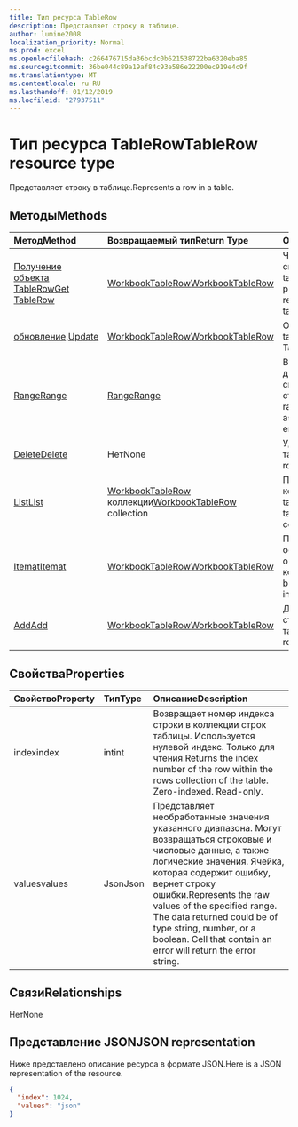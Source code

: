 ```yaml
---
title: Тип ресурса TableRow
description: Представляет строку в таблице.
author: lumine2008
localization_priority: Normal
ms.prod: excel
ms.openlocfilehash: c266476715da36bcdc0b621538722ba6320eba85
ms.sourcegitcommit: 36be044c89a19af84c93e586e22200ec919e4c9f
ms.translationtype: MT
ms.contentlocale: ru-RU
ms.lasthandoff: 01/12/2019
ms.locfileid: "27937511"
---
```

# <a name="tablerow-resource-type"></a><span data-ttu-id="f3f1a-103">Тип ресурса TableRow</span><span class="sxs-lookup"><span data-stu-id="f3f1a-103">TableRow resource type</span></span>

<span data-ttu-id="f3f1a-104">Представляет строку в таблице.</span><span class="sxs-lookup"><span data-stu-id="f3f1a-104">Represents a row in a table.</span></span>


## <a name="methods"></a><span data-ttu-id="f3f1a-105">Методы</span><span class="sxs-lookup"><span data-stu-id="f3f1a-105">Methods</span></span>

| <span data-ttu-id="f3f1a-106">Метод</span><span class="sxs-lookup"><span data-stu-id="f3f1a-106">Method</span></span>           | <span data-ttu-id="f3f1a-107">Возвращаемый тип</span><span class="sxs-lookup"><span data-stu-id="f3f1a-107">Return Type</span></span>    |<span data-ttu-id="f3f1a-108">Описание</span><span class="sxs-lookup"><span data-stu-id="f3f1a-108">Description</span></span>|
|:---------------|:--------|:----------|
|[<span data-ttu-id="f3f1a-109">Получение объекта TableRow</span><span class="sxs-lookup"><span data-stu-id="f3f1a-109">Get TableRow</span></span>](../api/tablerow-get.md) | [<span data-ttu-id="f3f1a-110">WorkbookTableRow</span><span class="sxs-lookup"><span data-stu-id="f3f1a-110">WorkbookTableRow</span></span>](tablerow.md) |<span data-ttu-id="f3f1a-111">Чтение свойств и связей объекта tableRow.</span><span class="sxs-lookup"><span data-stu-id="f3f1a-111">Read properties and relationships of tableRow object.</span></span>|
|<span data-ttu-id="f3f1a-112">[обновление](../api/tablerow-update.md).</span><span class="sxs-lookup"><span data-stu-id="f3f1a-112">[Update](../api/tablerow-update.md)</span></span> | [<span data-ttu-id="f3f1a-113">WorkbookTableRow</span><span class="sxs-lookup"><span data-stu-id="f3f1a-113">WorkbookTableRow</span></span>](tablerow.md)  |<span data-ttu-id="f3f1a-114">Обновление объекта tableRow.</span><span class="sxs-lookup"><span data-stu-id="f3f1a-114">Update TableRow object.</span></span> |
|[<span data-ttu-id="f3f1a-115">Range</span><span class="sxs-lookup"><span data-stu-id="f3f1a-115">Range</span></span>](../api/tablerow-range.md)|[<span data-ttu-id="f3f1a-116">Range</span><span class="sxs-lookup"><span data-stu-id="f3f1a-116">Range</span></span>](range.md)|<span data-ttu-id="f3f1a-117">Возвращает объект диапазона, связанный со всей строкой.</span><span class="sxs-lookup"><span data-stu-id="f3f1a-117">Returns the range object associated with the entire row.</span></span>|
|[<span data-ttu-id="f3f1a-118">Delete</span><span class="sxs-lookup"><span data-stu-id="f3f1a-118">Delete</span></span>](../api/tablerow-delete.md)|<span data-ttu-id="f3f1a-119">Нет</span><span class="sxs-lookup"><span data-stu-id="f3f1a-119">None</span></span>|<span data-ttu-id="f3f1a-120">Удаляет строку из таблицы.</span><span class="sxs-lookup"><span data-stu-id="f3f1a-120">Deletes the row from the table.</span></span>|
|[<span data-ttu-id="f3f1a-121">List</span><span class="sxs-lookup"><span data-stu-id="f3f1a-121">List</span></span>](../api/tablerow-list.md) | <span data-ttu-id="f3f1a-122">[WorkbookTableRow](tablerow.md) коллекции</span><span class="sxs-lookup"><span data-stu-id="f3f1a-122">[WorkbookTableRow](tablerow.md) collection</span></span> |<span data-ttu-id="f3f1a-123">Получение коллекции объектов tableRow.</span><span class="sxs-lookup"><span data-stu-id="f3f1a-123">Get tableRow object collection.</span></span> |
|[<span data-ttu-id="f3f1a-124">Itemat</span><span class="sxs-lookup"><span data-stu-id="f3f1a-124">Itemat</span></span>](../api/tablerowcollection-itemat.md)|[<span data-ttu-id="f3f1a-125">WorkbookTableRow</span><span class="sxs-lookup"><span data-stu-id="f3f1a-125">WorkbookTableRow</span></span>](tablerow.md)|<span data-ttu-id="f3f1a-126">Получает строку на основании сведений о ее позиции в коллекции.</span><span class="sxs-lookup"><span data-stu-id="f3f1a-126">Gets a row based on its position in the collection.</span></span>|
|[<span data-ttu-id="f3f1a-127">Add</span><span class="sxs-lookup"><span data-stu-id="f3f1a-127">Add</span></span>](../api/tablerowcollection-add.md)|[<span data-ttu-id="f3f1a-128">WorkbookTableRow</span><span class="sxs-lookup"><span data-stu-id="f3f1a-128">WorkbookTableRow</span></span>](tablerow.md)|<span data-ttu-id="f3f1a-129">Добавляет новую строку в таблицу.</span><span class="sxs-lookup"><span data-stu-id="f3f1a-129">Adds a new row to the table.</span></span>|

## <a name="properties"></a><span data-ttu-id="f3f1a-130">Свойства</span><span class="sxs-lookup"><span data-stu-id="f3f1a-130">Properties</span></span>
| <span data-ttu-id="f3f1a-131">Свойство</span><span class="sxs-lookup"><span data-stu-id="f3f1a-131">Property</span></span>     | <span data-ttu-id="f3f1a-132">Тип</span><span class="sxs-lookup"><span data-stu-id="f3f1a-132">Type</span></span>   |<span data-ttu-id="f3f1a-133">Описание</span><span class="sxs-lookup"><span data-stu-id="f3f1a-133">Description</span></span>|
|:---------------|:--------|:----------|
|<span data-ttu-id="f3f1a-134">index</span><span class="sxs-lookup"><span data-stu-id="f3f1a-134">index</span></span>|<span data-ttu-id="f3f1a-135">int</span><span class="sxs-lookup"><span data-stu-id="f3f1a-135">int</span></span>|<span data-ttu-id="f3f1a-p101">Возвращает номер индекса строки в коллекции строк таблицы. Используется нулевой индекс. Только для чтения.</span><span class="sxs-lookup"><span data-stu-id="f3f1a-p101">Returns the index number of the row within the rows collection of the table. Zero-indexed. Read-only.</span></span>|
|<span data-ttu-id="f3f1a-139">values</span><span class="sxs-lookup"><span data-stu-id="f3f1a-139">values</span></span>|<span data-ttu-id="f3f1a-140">Json</span><span class="sxs-lookup"><span data-stu-id="f3f1a-140">Json</span></span>|<span data-ttu-id="f3f1a-p102">Представляет необработанные значения указанного диапазона. Могут возвращаться строковые и числовые данные, а также логические значения. Ячейка, которая содержит ошибку, вернет строку ошибки.</span><span class="sxs-lookup"><span data-stu-id="f3f1a-p102">Represents the raw values of the specified range. The data returned could be of type string, number, or a boolean. Cell that contain an error will return the error string.</span></span>|

## <a name="relationships"></a><span data-ttu-id="f3f1a-144">Связи</span><span class="sxs-lookup"><span data-stu-id="f3f1a-144">Relationships</span></span>
<span data-ttu-id="f3f1a-145">Нет</span><span class="sxs-lookup"><span data-stu-id="f3f1a-145">None</span></span>


## <a name="json-representation"></a><span data-ttu-id="f3f1a-146">Представление JSON</span><span class="sxs-lookup"><span data-stu-id="f3f1a-146">JSON representation</span></span>

<span data-ttu-id="f3f1a-147">Ниже представлено описание ресурса в формате JSON.</span><span class="sxs-lookup"><span data-stu-id="f3f1a-147">Here is a JSON representation of the resource.</span></span>

<!--{
  "blockType": "resource",
  "optionalProperties": [],
  "baseType": "microsoft.graph.entity",
  "@odata.type": "microsoft.graph.workbookTableRow"
}-->

```json
{
  "index": 1024,
  "values": "json"
}

```

<!-- uuid: 8fcb5dbc-d5aa-4681-8e31-b001d5168d79
2015-10-25 14:57:30 UTC -->
<!-- {
  "type": "#page.annotation",
  "description": "TableRow resource",
  "keywords": "",
  "section": "documentation",
  "tocPath": ""
}-->
